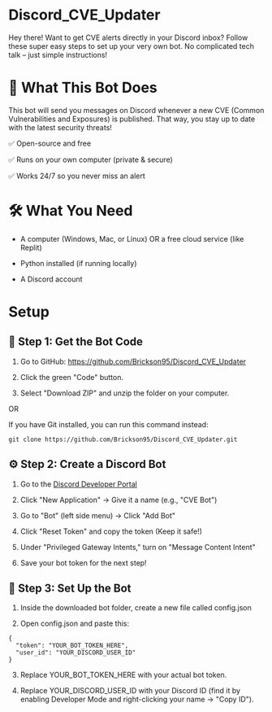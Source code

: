 # Discord_CVE_Updater

Hey there! Want to get CVE alerts directly in your Discord inbox? Follow these super easy steps to set up your very own bot. No complicated tech talk – just simple instructions!

# 🚀 What This Bot Does

This bot will send you messages on Discord whenever a new CVE (Common Vulnerabilities and Exposures) is published. That way, you stay up to date with the latest security threats!

✅ Open-source and free

✅ Runs on your own computer (private & secure)

✅ Works 24/7 so you never miss an alert

# 🛠️ What You Need

* A computer (Windows, Mac, or Linux) OR a free cloud service (like Replit)

* Python installed (if running locally)

* A Discord account

# Setup

## 🔧 Step 1: Get the Bot Code

1. Go to GitHub: https://github.com/Brickson95/Discord_CVE_Updater

2. Click the green "Code" button.

3. Select "Download ZIP" and unzip the folder on your computer.

OR

If you have Git installed, you can run this command instead:
```
git clone https://github.com/Brickson95/Discord_CVE_Updater.git
```

## ⚙️ Step 2: Create a Discord Bot

1. Go to the [Discord Developer Portal](https://discord.com/developers/applications)

2. Click "New Application" → Give it a name (e.g., "CVE Bot")

3. Go to "Bot" (left side menu) → Click "Add Bot"

4. Click "Reset Token" and copy the token (Keep it safe!)

5. Under "Privileged Gateway Intents," turn on "Message Content Intent"

6. Save your bot token for the next step!

## 📁 Step 3: Set Up the Bot

1. Inside the downloaded bot folder, create a new file called config.json

2. Open config.json and paste this:
```
{
  "token": "YOUR_BOT_TOKEN_HERE",
  "user_id": "YOUR_DISCORD_USER_ID"
}
```
3. Replace YOUR_BOT_TOKEN_HERE with your actual bot token.

4. Replace YOUR_DISCORD_USER_ID with your Discord ID (find it by enabling Developer Mode and right-clicking your name → "Copy ID").
